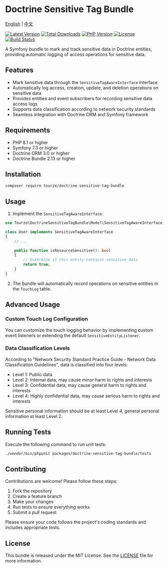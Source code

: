 # Doctrine Sensitive Tag Bundle

[English](README.md) | [中文](README.zh-CN.md)

[![Latest Version](https://img.shields.io/packagist/v/tourze/doctrine-sensitive-tag-bundle.svg?style=flat-square)](https://packagist.org/packages/tourze/doctrine-sensitive-tag-bundle)
[![Total Downloads](https://img.shields.io/packagist/dt/tourze/doctrine-sensitive-tag-bundle.svg?style=flat-square)](https://packagist.org/packages/tourze/doctrine-sensitive-tag-bundle)
[![PHP Version](https://img.shields.io/packagist/php-v/tourze/doctrine-sensitive-tag-bundle.svg?style=flat-square)](https://packagist.org/packages/tourze/doctrine-sensitive-tag-bundle)
[![License](https://img.shields.io/packagist/l/tourze/doctrine-sensitive-tag-bundle.svg?style=flat-square)](https://packagist.org/packages/tourze/doctrine-sensitive-tag-bundle)
[![Build Status](https://img.shields.io/github/actions/workflow/status/tourze/php-monorepo/ci.yml?style=flat-square)](https://github.com/tourze/php-monorepo/actions)

A Symfony bundle to mark and track sensitive data in Doctrine entities, 
providing automatic logging of access operations for sensitive data.

## Features

- Mark sensitive data through the `SensitiveTagAwareInterface` interface
- Automatically log access, creation, update, and deletion operations on sensitive data
- Provides entities and event subscribers for recording sensitive data access logs
- Supports data classification according to network security standards
- Seamless integration with Doctrine ORM and Symfony framework

## Requirements

- PHP 8.1 or higher
- Symfony 7.3 or higher
- Doctrine ORM 3.0 or higher
- Doctrine Bundle 2.13 or higher

## Installation

```bash
composer require tourze/doctrine-sensitive-tag-bundle
```

## Usage

1. Implement the `SensitiveTagAwareInterface`:

```php
use Tourze\DoctrineSensitiveTagBundle\Model\SensitiveTagAwareInterface;

class User implements SensitiveTagAwareInterface
{
    // ...

    public function isResourceSensitive(): bool
    {
        // Determine if this entity contains sensitive data
        return true;
    }
}
```

2. The bundle will automatically record operations on sensitive entities in the 
   `TouchLog` table.

## Advanced Usage

### Custom Touch Log Configuration

You can customize the touch logging behavior by implementing custom event listeners
or extending the default `SensitiveEntityListener`.

### Data Classification Levels

According to "Network Security Standard Practice Guide - Network Data 
Classification Guidelines", data is classified into four levels:

- Level 1: Public data
- Level 2: Internal data, may cause minor harm to rights and interests
- Level 3: Confidential data, may cause general harm to rights and interests
- Level 4: Highly confidential data, may cause serious harm to rights and interests

Sensitive personal information should be at least Level 4, general personal 
information at least Level 2.

## Running Tests

Execute the following command to run unit tests:

```bash
./vendor/bin/phpunit packages/doctrine-sensitive-tag-bundle/tests
```

## Contributing

Contributions are welcome! Please follow these steps:

1. Fork the repository
2. Create a feature branch
3. Make your changes
4. Run tests to ensure everything works
5. Submit a pull request

Please ensure your code follows the project's coding standards and includes 
appropriate tests.

## License

This bundle is released under the MIT License. See the [LICENSE](LICENSE) file 
for more information.
